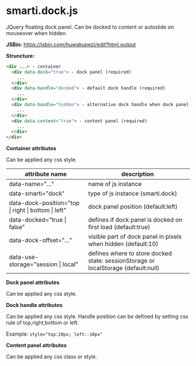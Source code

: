 # smarti.dock.js

JQuery floating dock panel. Can be docked to content or autoslide on mouseover when hidden.

<b>JSBin:</b> https://jsbin.com/huwakupezi/edit?html,output

<b>Struncture:</b>

```html
<div ...> - container
  <div data-dock="true"> - dock panel (required)
    ...
  </div>
  <div data-handle="docked"> - default dock handle (required)
    ...
  </div>
  <div data-handle="hidden"> - alternative dock handle when dock panel is hidden (optional)
    ...
  </div>
  <div data-content="true"> - content panel (required)
    ...
  </div>
</div>
```
<b>Container attributes</b>

Can be applied any css style.

attribute name | description
--- | ---
data-name="..." | name of js instance
data-smarti="dock" | type of js instance (smarti.dock)
data-dock-position="top \| right \| bottom \| left" | dock panel position (default:left)
data-docked="true \| false" | defines if dock panel is docked on first load (default:true)
data-dock-offset="..." | visible part of dock panel in pixels when hidden (default:10)
data-use-storage="session \| local" | defines where to store docked state: sessionStorage or localStorage (default:null)

<b>Dock panel attributes</b>

Can be applied any css style.

<b>Dock handle attributes</b>

Can be applied any css style. Handle position can be defined by setting css rule of top,right,bottom or left.

Example: `style="top:20px; left:-10px"`

<b>Content panel attributes</b>

Can be applied any css class or style.

